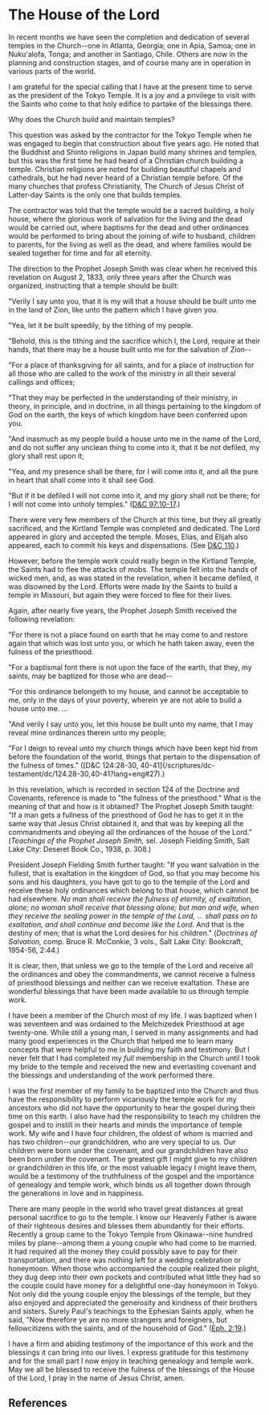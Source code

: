 # The House of the Lord

In recent months we have seen the completion and dedication of several temples
in the Church--one in Atlanta, Georgia; one in Apia, Samoa; one in Nuku'alofa,
Tonga; and another in Santiago, Chile. Others are now in the planning and
construction stages, and of course many are in operation in various parts of
the world.

I am grateful for the special calling that I have at the present time to serve
as the president of the Tokyo Temple. It is a joy and a privilege to visit
with the Saints who come to that holy edifice to partake of the blessings
there.

Why does the Church build and maintain temples?

This question was asked by the contractor for the Tokyo Temple when he was
engaged to begin that construction about five years ago. He noted that the
Buddhist and Shinto religions in Japan build many shrines and temples, but
this was the first time he had heard of a Christian church building a temple.
Christian religions are noted for building beautiful chapels and cathedrals,
but he had never heard of a Christian temple before. Of the many churches that
profess Christianity, The Church of Jesus Christ of Latter-day Saints is the
only one that builds temples.

The contractor was told that the temple would be a sacred building, a holy
house, where the glorious work of salvation for the living and the dead would
be carried out, where baptisms for the dead and other ordinances would be
performed to bring about the joining of wife to husband, children to parents,
for the living as well as the dead, and where families would be sealed
together for time and for all eternity.

The direction to the Prophet Joseph Smith was clear when he received this
revelation on August 2, 1833, only three years after the Church was organized,
instructing that a temple should be built:

"Verily I say unto you, that it is my will that a house should be built unto
me in the land of Zion, like unto the pattern which I have given you.

"Yea, let it be built speedily, by the tithing of my people.

"Behold, this is the tithing and the sacrifice which I, the Lord, require at
their hands, that there may be a house built unto me for the salvation of
Zion--

"For a place of thanksgiving for all saints, and for a place of instruction
for all those who are called to the work of the ministry in all their several
callings and offices;

"That they may be perfected in the understanding of their ministry, in theory,
in principle, and in doctrine, in all things pertaining to the kingdom of God
on the earth, the keys of which kingdom have been conferred upon you.

"And inasmuch as my people build a house unto me in the name of the Lord, and
do not suffer any unclean thing to come into it, that it be not defiled, my
glory shall rest upon it;

"Yea, and my presence shall be there, for I will come into it, and all the
pure in heart that shall come into it shall see God.

"But if it be defiled I will not come into it, and my glory shall not be
there; for I will not come into unholy temples." ([D&amp;C
97:10-17](/scriptures/dc-testament/dc/97.10-17?lang=eng#9).)

There were very few members of the Church at this time, but they all greatly
sacrificed, and the Kirtland Temple was completed and dedicated. The Lord
appeared in glory and accepted the temple. Moses, Elias, and Elijah also
appeared, each to commit his keys and dispensations. (See [D&amp;C
110](/scriptures/dc-testament/dc/110?lang=eng).)

However, before the temple work could really begin in the Kirtland Temple, the
Saints had to flee the attacks of mobs. The temple fell into the hands of
wicked men, and, as was stated in the revelation, when it became defiled, it
was disowned by the Lord. Efforts were made by the Saints to build a temple in
Missouri, but again they were forced to flee for their lives.

Again, after nearly five years, the Prophet Joseph Smith received the
following revelation:

"For there is not a place found on earth that he may come to and restore again
that which was lost unto you, or which he hath taken away, even the fulness of
the priesthood.

"For a baptismal font there is not upon the face of the earth, that they, my
saints, may be baptized for those who are dead--

"For this ordinance belongeth to my house, and cannot be acceptable to me,
only in the days of your poverty, wherein ye are not able to build a house
unto me. ...

"And verily I say unto you, let this house be built unto my name, that I may
reveal mine ordinances therein unto my people;

"For I deign to reveal unto my church things which have been kept hid from
before the foundation of the world, things that pertain to the dispensation of
the fulness of times." ([D&amp;C 124:28-30, 40-41](/scriptures/dc-
testament/dc/124.28-30,40-41?lang=eng#27).)

In this revelation, which is recorded in section 124 of the Doctrine and
Covenants, reference is made to "the fulness of the priesthood." What is the
meaning of that and how is it obtained? The Prophet Joseph Smith taught: "If a
man gets a fullness of the priesthood of God he has to get it in the same way
that Jesus Christ obtained it, and that was by keeping all the commandments
and obeying all the ordinances of the house of the Lord." (_Teachings of the
Prophet Joseph Smith,_ sel. Joseph Fielding Smith, Salt Lake City: Deseret
Book Co., 1938, p. 308.)

President Joseph Fielding Smith further taught: "If you want salvation in the
fullest, that is exaltation in the kingdom of God, so that you may become his
sons and his daughters, you have got to go to the temple of the Lord and
receive these holy ordinances which belong to that house, which cannot be had
elsewhere. _No man shall receive the fulness of eternity, of exaltation,
alone; no woman shall receive that blessing alone; but man and wife, when they
receive the sealing power in the temple of the Lord, ... shall pass on to
exaltation, and shall continue and become like the Lord._ And that is the
destiny of men; that is what the Lord desires for his children." (_Doctrines
of Salvation,_ comp. Bruce R. McConkie, 3 vols., Salt Lake City: Bookcraft,
1954-56, 2:44.)

It is clear, then, that unless we go to the temple of the Lord and receive all
the ordinances and obey the commandments, we cannot receive a fulness of
priesthood blessings and neither can we receive exaltation. These are
wonderful blessings that have been made available to us through temple work.

I have been a member of the Church most of my life. I was baptized when I was
seventeen and was ordained to the Melchizedek Priesthood at age twenty-one.
While still a young man, I served in many assignments and had many good
experiences in the Church that helped me to learn many concepts that were
helpful to me in building my faith and testimony. But I never felt that I had
completed my _full_ membership in the Church until I took my bride to the
temple and received the new and everlasting covenant and the blessings and
understanding of the work performed there.

I was the first member of my family to be baptized into the Church and thus
have the responsibility to perform vicariously the temple work for my
ancestors who did not have the opportunity to hear the gospel during their
time on this earth. I also have had the responsibility to teach my children
the gospel and to instill in their hearts and minds the importance of temple
work. My wife and I have four children, the oldest of whom is married and has
two children--our grandchildren, who are very special to us. Our children were
born under the covenant, and our grandchildren have also been born under the
covenant. The greatest gift I might give to my children or grandchildren in
this life, or the most valuable legacy I might leave them, would be a
testimony of the truthfulness of the gospel and the importance of genealogy
and temple work, which binds us all together down through the generations in
love and in happiness.

There are many people in the world who travel great distances at great
personal sacrifice to go to the temple. I know our Heavenly Father is aware of
their righteous desires and blesses them abundantly for their efforts.
Recently a group came to the Tokyo Temple from Okinawa--nine hundred miles by
plane--among them a young couple who had come to be married. It had required
all the money they could possibly save to pay for their transportation, and
there was nothing left for a wedding celebration or honeymoon. When those who
accompanied the couple realized their plight, they dug deep into their own
pockets and contributed what little they had so the couple could have money
for a delightful one-day honeymoon in Tokyo. Not only did the young couple
enjoy the blessings of the temple, but they also enjoyed and appreciated the
generosity and kindness of their brothers and sisters. Surely Paul's teachings
to the Ephesian Saints apply, when he said, "Now therefore ye are no more
strangers and foreigners, but fellowcitizens with the saints, and of the
household of God." ([Eph. 2:19](/scriptures/nt/eph/2.19?lang=eng#18).)

I have a firm and abiding testimony of the importance of this work and the
blessings it can bring into our lives. I express gratitude for this testimony
and for the small part I now enjoy in teaching genealogy and temple work. May
we all be blessed to receive the fulness of the blessings of the House of the
Lord, I pray in the name of Jesus Christ, amen.

## References

